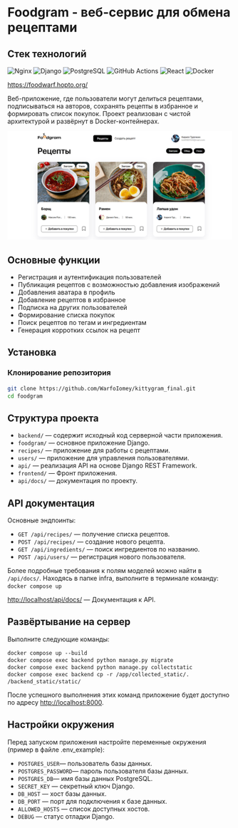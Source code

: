 # Foodgram - веб-сервис для обмена рецептами

## Стек технологий
![Nginx](https://img.shields.io/badge/Nginx-009639?logo=nginx&logoColor=white)
![Django](https://img.shields.io/badge/Django-092E20?logo=django&logoColor=white)
![PostgreSQL](https://img.shields.io/badge/PostgreSQL-336791?logo=postgresql&logoColor=white)
![GitHub Actions](https://img.shields.io/badge/GitHub_Actions-2088FF?logo=github-actions&logoColor=white)
![React](https://img.shields.io/badge/React-61DAFB?logo=react&logoColor=black)
![Docker](https://img.shields.io/badge/Docker-2496ED?logo=docker&logoColor=white)

<https://foodwarf.hopto.org/>

Веб-приложение, где пользователи могут делиться рецептами, подписываться на авторов, сохранять рецепты в избранное и формировать список покупок. Проект реализован с чистой архитектурой и развёрнут в Docker-контейнерах.

<img src="main_menu.png" width="800" height: auto>

## Основные функции

- Регистрация и аутентификация пользователей
- Публикация рецептов с возможностью добавления изображений
- Добавления аватара в профиль
- Добавление рецептов в избранное
- Подписка на других пользователей
- Формирование списка покупок
- Поиск рецептов по тегам и ингредиентам
- Генерация корротких ссылок на рецепт

## Установка

### Клонирование репозитория

```bash
git clone https://github.com/WarfoIomey/kittygram_final.git
cd foodgram
```

## Структура проекта

- `backend/` — содержит исходный код серверной части приложения.
- `foodgram/` — основное приложение Django.
- `recipes/` — приложение для работы с рецептами.
- `users/` — приложение для управления пользователями.
- `api/` — реализация API на основе Django REST Framework.
- `frontend/` — Фронт приложения.
- `api/docs/` — документация по проекту.

## API документация

Основные эндпоинты:

- `GET /api/recipes/` — получение списка рецептов.
- `POST /api/recipes/` — создание нового рецепта.
- `GET /api/ingredients/` — поиск ингредиентов по названию.
- `POST /api/users/` — регистрация нового пользователя.

Более подробные требования к полям моделей можно найти в `/api/docs/`.
Находясь в папке infra, выполните в терминале команду:
```docker compose up```

<http://localhost/api/docs/> — Документация к API.


## Развёртывание на сервер

Выполните следующие команды:
```
docker compose up --build
docker compose exec backend python manage.py migrate
docker compose exec backend python manage.py collectstatic
docker compose exec backend cp -r /app/collected_static/. /backend_static/static/
```
После успешного выполнения этих команд приложение будет доступно по адресу <http://localhost:8000>.

## Настройки окружения

Перед запуском приложения настройте переменные окружения (пример в файле .env_example):

- `POSTGRES_USER`— пользователь базы данных.
- `POSTGRES_PASSWORD`— пароль пользователя базы данных.
- `POSTGRES_DB`— имя базы данных PostgreSQL.
- `SECRET_KEY` — секретный ключ Django.
- `DB_HOST` — хост базы данных.
- `DB_PORT` — порт для подключения к базе данных.
- `ALLOWED_HOSTS` — список доступных хостов.
- `DEBUG` — статус отладки Django.
